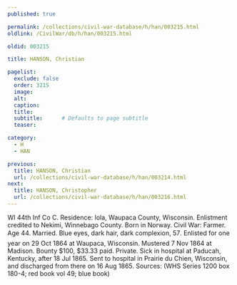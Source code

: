 ```yaml
---
published: true

permalink: /collections/civil-war-database/h/han/003215.html
oldlink: /CivilWar/db/h/han/003215.html

oldid: 003215

title: HANSON, Christian

pagelist:
  exclude: false
  order: 3215
  image: 
  alt:
  caption:
  title:
  subtitle:      # Defaults to page subtitle
  teaser:

category: 
  - H 
  - HAN

previous:
  title: HANSON, Christian
  url: /collections/civil-war-database/h/han/003214.html  
next:
  title: HANSON, Christopher
  url: /collections/civil-war-database/h/han/003216.html   
---
```

WI 44th Inf Co C. Residence: Iola, Waupaca County, Wisconsin. Enlistment credited to Nekimi, Winnebago County. Born in Norway. Civil War: Farmer. Age 44. Married. Blue eyes, dark hair, dark complexion, 5&#146;7&#148;. Enlisted for one year on 29 Oct 1864 at Waupaca, Wisconsin. Mustered 7 Nov 1864 at Madison. Bounty $100, $33.33 paid. Private. Sick in hospital at Paducah, Kentucky, after 18 Jul 1865. Sent to hospital in Prairie du Chien, Wisconsin, and discharged from there on 16 Aug 1865. Sources: (WHS Series 1200 box 180-4; red book vol 49; blue book)